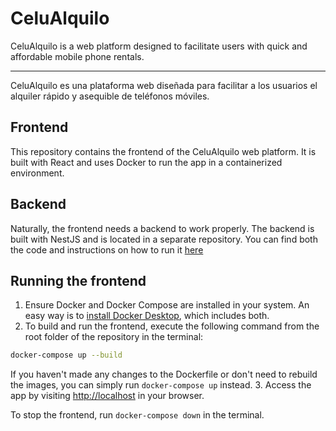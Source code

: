 # CeluAlquilo

CeluAlquilo is a web platform designed to facilitate users with quick and affordable mobile phone rentals.

---

CeluAlquilo es una plataforma web diseñada para facilitar a los usuarios el alquiler rápido y asequible de teléfonos móviles.

## Frontend

This repository contains the frontend of the CeluAlquilo web platform. It is built with React and uses Docker to run the app in a containerized environment.

## Backend

Naturally, the frontend needs a backend to work properly. The backend is built with NestJS and is located in a separate repository. You can find both the code and instructions on how to run it [here](https://github.com/fedemelo/celualquilo-back)

## Running the frontend

1. Ensure Docker and Docker Compose are installed in your system. An easy way is to [install Docker Desktop](https://www.docker.com/products/docker-desktop/), which includes both.
2. To build and run the frontend, execute the following command from the root folder of the repository in the terminal:
```bash
docker-compose up --build
```
If you haven't made any changes to the Dockerfile or don't need to rebuild the images, you can simply run `docker-compose up` instead.
3. Access the app by visiting [http://localhost](http://localhost) in your browser.

To stop the frontend, run `docker-compose down` in the terminal.
